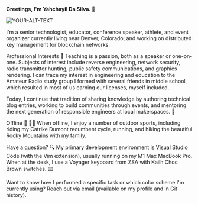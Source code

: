 **Greetings, I'm Yahchayil Da Silva. 👋**

<picture>
 <source media="(prefers-color-scheme: dark)" srcset="YOUR-DARKMODE-IMAGE">
 <source media="(prefers-color-scheme: light)" srcset="YOUR-LIGHTMODE-IMAGE">
 <img alt="YOUR-ALT-TEXT" src="YOUR-DEFAULT-IMAGE">
</picture>

I'm a senior technologist, educator, conference speaker, athlete, and event organizer currently living near Denver, Colorado; and working on distributed key management for blockchain networks.

Professional Interests 💼
Teaching is a passion, both as a speaker or one-on-one. Subjects of interest include reverse engineering, network security, radio transmitter hunting, public safety communications, and graphics rendering. I can trace my interest in engineering and education to the Amateur Radio study group I formed with several friends in middle school, which resulted in most of us earning our licenses, myself included.

Today, I continue that tradition of sharing knowledge by authoring technical blog entries, working to build communities through events, and mentoring the next generation of responsible engineers at local makerspaces. 🤝

Offline 🌄 🚴‍♂️
When offline, I enjoy a number of outdoor sports, including riding my Catrike Dumont recumbent cycle, running, and hiking the beautiful Rocky Mountains with my family.

Have a question? 🔍
My primary development environment is Visual Studio Code (with the Vim extension), usually running on my M1 Max MacBook Pro. When at the desk, I use a Voyager keyboard from ZSA with Kailh Choc Brown switches. ⌨️

Want to know how I performed a specific task or which color scheme I'm currently using? Reach out via email (available on my profile and in Git history).
